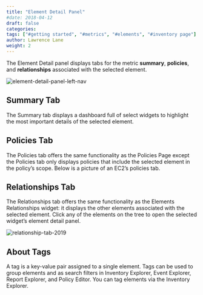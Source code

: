 ```yaml
---
title: "Element Detail Panel"
#date: 2018-04-12
draft: false
categories:
tags: ["#getting started", "#metrics", "#elements", "#inventory page"]
author: Lawrence Lane
weight: 2
---
```


The Element Detail panel displays tabs for the metric **summary**, **policies**, and **relationships** associated with the selected element.

![element-detail-panel-left-nav](/images/inventory-element-detail/element-detail-panel-left-nav.png)

## Summary Tab
The Summary tab displays a dashboard full of select widgets to highlight the most important details of the selected element.

## Policies Tab
The Policies tab offers the same functionality as the Policies Page except the Policies tab only displays policies that include the selected element in the policy’s scope. Below is a picture of an EC2’s policies tab.

## Relationships Tab
The Relationships tab offers the same functionality as the Elements Relationships widget: it displays the other elements associated with the selected element. Click any of the elements on the tree to open the selected widget’s element detail panel.

![relationship-tab-2019](/images/inventory-element-detail/relationship-tab-2019.png)

## About Tags
A tag is a key-value pair assigned to a single element. Tags can be used to group elements and as search filters in Inventory Explorer, Event Explorer, Report Explorer, and Policy Editor. You can tag elements via the Inventory Explorer.
